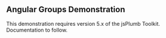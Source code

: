 ## Angular Groups Demonstration

This demonstration requires version 5.x of the jsPlumb Toolkit. Documentation to follow.

